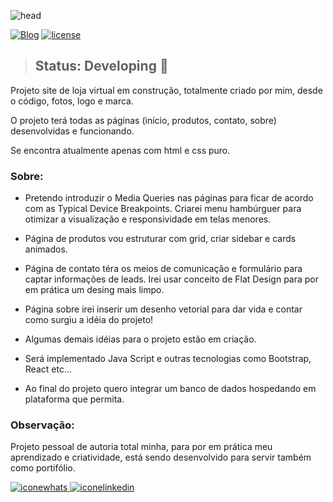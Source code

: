![head](https://user-images.githubusercontent.com/107652331/194654815-2f604f8e-fa4e-4f20-b1b7-1893852e08b1.jpg)

[![Blog](https://img.shields.io/website?label=P%C3%A1gina%20do%20projeto&style=for-the-badge&up_color=blue&up_message=clique%20aqui&url=https%3A%2F%2Fmbernieri.github.io%2Fprojectunderconstruction%2F)](https://mbernieri.github.io/projectunderconstruction/)
<a href="https://github.com/mbernieri/projectunderconstruction/blob/main/LICENSE" target="_blank"> 
  <img src="https://img.shields.io/github/license/mbernieri/projectunderconstruction" alt="license" /> </a>


> ## Status: Developing 👷

<p> Projeto site de loja virtual em construção, totalmente criado por mim, desde o código, fotos, logo e marca.

O projeto terá todas as páginas (início, produtos, contato, sobre) desenvolvidas e funcionando.

Se encontra atualmente apenas com html e css puro.
  

### Sobre:  

- Pretendo introduzir o Media Queries nas páginas para ficar de acordo com as Typical Device Breakpoints. Criarei menu hambúrguer para otimizar a visualização e responsividade em telas menores.

- Página de produtos vou estruturar com grid, criar sidebar e cards animados.
  
- Página de contato téra os meios de comunicação e formulário para captar informações de leads. Irei usar conceito de Flat Design para por em prática um desing mais limpo.
  
- Página sobre irei inserir um desenho vetorial para dar vida e contar como surgiu a idéia do projeto!
  
- Algumas demais idéias para o projeto estão em criação.  

- Será implementado Java Script e outras tecnologias como Bootstrap, React etc...

- Ao final do projeto quero integrar um banco de dados hospedando em plataforma que permita.

### Observação: 
Projeto pessoal de autoria total minha, para por em prática meu aprendizado e criatividade, está sendo desenvolvido para servir também como portifólio. </p>

<a href="https://wa.me/5551991037123" target="_blank">
  <img src="https://img.shields.io/badge/WhatsApp-25D366?style=for-the-badge&logo=whatsapp&logoColor=white" alt="iconewhats" /> </a>
<a href="https://www.linkedin.com/in/matheusbelzarenobernieri/" target="_blank">
  <img src="https://img.shields.io/badge/LinkedIn-0077B5?style=for-the-badge&logo=linkedin&logoColor=white" alt="iconelinkedin" /> </a>  
  



